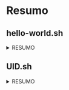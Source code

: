 # Resumo

## hello-world.sh

<details>
  <summary>RESUMO</summary>

- Aprendemos sobre echo
- Shebang
- Criar variavel
- Atribuicao de variavel
- Uso do man e help

</details>


## UID.sh

<details>
  <summary>RESUMO</summary>

- Variavel predefinidas
- Variavel do Shell
- Armazernar a saída do comando em uma variavel
- Uso do if
- Avaliador de expressões no Shell Script, como [[ ... ]]

</details>
